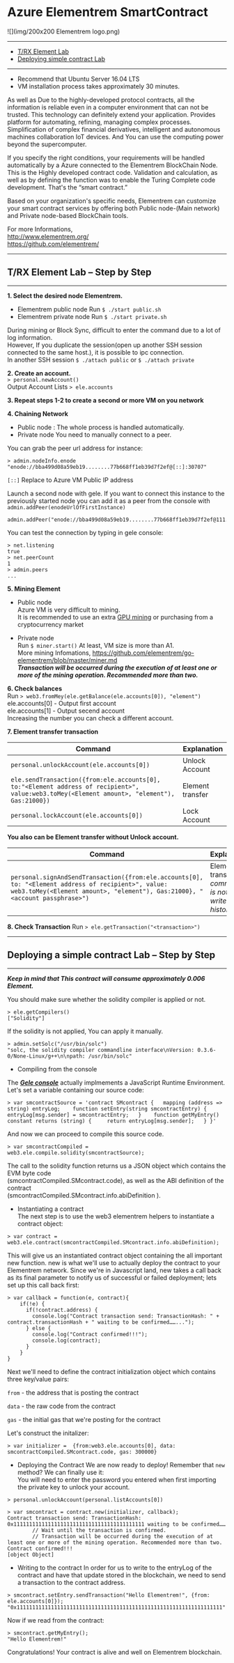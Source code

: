# Azure Elementrem SmartContract

![](img/200x200 Elementrem logo.png)

***

- [T/RX Element Lab](#trx-element-lab--step-by-step)      
- [Deploying simple contract Lab](#deploying-simple-contract-lab--step-by-step)

***

- Recommend that Ubuntu Server 16.04 LTS		
- VM installation process takes approximately 30 minutes.		

As well as Due to the highly-developed protocol contracts, all the information is reliable even in a computer environment that can not be trusted. This technology can definitely extend your application.
Provides platform for automating, refining, managing complex processes. Simplification of complex financial derivatives, intelligent and autonomous machines collaboration IoT devices. And You can use the computing power beyond the supercomputer. 

If you specify the right conditions, your requirements will be handled automatically by a Azure connected to the Elementrem BlockChain Node. This is the Highly developed contract code. Validation and calculation, as well as by defining the function was to enable the Turing Complete code development. That's the “smart contract.”

Based on your organization's specific needs, Elementrem can customize your smart contract services by offering both Public node-(Main network) and Private node-based BlockChain tools.

For more Informations, 		
http://www.elementrem.org/		
https://github.com/elementrem/

***

## T/RX Element Lab – Step by Step

***

**1. Select the desired node Elementrem.**
- Elementrem public node
Run `$ ./start public.sh`
- Elementrem private node
Run `$ ./start private.sh`

During mining or Block Sync, difficult to enter the command due to  a lot of log information.   
However, If you duplicate the session(open up another SSH session connected to the same host.), it is possible to ipc connection.   
In another SSH session `$ ./attach public` or `$ ./attach private`

**2. Create an account.**   
`> personal.newAccount()`   
Output Account Lists `> ele.accounts`

**3. Repeat steps 1-2 to create a second or more VM on you network**

**4. Chaining Network**		
- Public node : The whole process is handled automatically.		
- Private node
You need to manually connect to a peer. 

You can grab the peer url address for instance:		
```
> admin.nodeInfo.enode
"enode://bba499d08a59eb19........77b668ff1eb39d7f2ef@[::]:30707"
```
`[::]` Replace to Azure VM Public IP address

Launch a second node with gele. If you want to connect this instance to the previously started node you can add it as a peer from the console with `admin.addPeer(enodeUrlOfFirstInstance)`
```
admin.addPeer("enode://bba499d08a59eb19........77b668ff1eb39d7f2ef@111.111.111.111:30707")
```

You can test the connection by typing in gele console:
```
> net.listening
true
> net.peerCount 
1
> admin.peers
...
```


**5. Mining Element**
- Public node   
Azure VM is very difficult to mining.   
It is recommended to use an extra [GPU mining](https://github.com/elementrem/webthree-umbrella/releases) or purchasing from a cryptocurrency market

- Private node    
Run `$ miner.start()`   At least, VM size is more than A1.      
More mining Infomations, https://github.com/elementrem/go-elementrem/blob/master/miner.md   
***Transaction will be occurred during the execution of at least one or more of the mining operation. Recommended more than two.***

**6. Check balances**   
Run `> web3.fromMey(ele.getBalance(ele.accounts[0]), "element")`    
ele.accounts[0] - Output first account    
ele.accounts[1] - Output secend account   
Increasing the number you can check a different account.    

**7. Element transfer transaction**   

Command | Explanation
------------ | -------------    
`personal.unlockAccount(ele.accounts[0])` | Unlock Account    
`ele.sendTransaction({from:ele.accounts[0], to:"<Element address of recipient>", value:web3.toMey(<Element amount>, "element"), Gas:21000})` | Element transfer   
`personal.lockAccount(ele.accounts[0])` | Lock Account    
**You also can be Element transfer without Unlock account.**    

Command | Explanation
------------ | -------------
`personal.signAndSendTransaction({from:ele.accounts[0], to: "<Element address of recipient>", value: web3.toMey(<Element amount>, "element"), Gas:21000}, "<account passphrase>")` | Element transfer. *command is not writed on history log.*

**8. Check Transaction**
Run `> ele.getTransaction("<transaction>")`

***

## Deploying a simple contract Lab – Step by Step

***

***Keep in mind that This contract will consume approximately 0.006 Element.***


You should make sure whether the solidity compiler is applied or not.
```
> ele.getCompilers()
["Solidity"]
```

If the solidity is not applied, You can apply it manually.
```
> admin.setSolc("/usr/bin/solc")
"solc, the solidity compiler commandline interface\nVersion: 0.3.6-0/None-Linux/g++\n\npath: /usr/bin/solc"
```

- Compiling from the console

The [***Gele console***](https://github.com/elementrem/go-elementrem/blob/master/gele_command_readme.md) actually implmements a JavaScript Runtime Environment. Let's set a variable containing our source code:
```
> var smcontractSource = 'contract SMcontract {   mapping (address => string) entryLog;    function setEntry(string smcontractEntry) {     entryLog[msg.sender] = smcontractEntry;   }    function getMyEntry() constant returns (string) {     return entryLog[msg.sender];   } }'
```

And now we can proceed to compile this source code.

```
> var smcontractCompiled = web3.ele.compile.solidity(smcontractSource);
```

The call to the solidity function returns us a JSON object which contains the EVM byte code   
(smcontractCompiled.SMcontract.code), as well as the ABI definition of the contract   
(smcontractCompiled.SMcontract.info.abiDefinition ).    

- Instantiating a contract    
The next step is to use the web3 elementrem helpers to instantiate a contract object:   
```
> var contract = web3.ele.contract(smcontractCompiled.SMcontract.info.abiDefinition);
```

This will give us an instantiated contract object containing the all important new function. new is what we'll use to actually deploy the contract to your Elementrem network. Since we're in Javascript land, new takes a call back as its final parameter to notify us of successful or failed deployment; lets set up this call back first:

```
> var callback = function(e, contract){
    if(!e) {
      if(!contract.address) {
        console.log("Contract transaction send: TransactionHash: " + contract.transactionHash + " waiting to be confirmed……...");
      } else {
        console.log("Contract confirmed!!!");
        console.log(contract);
      }
    }
}
```

Next we'll need to define the contract initialization object which contains three key/value pairs:

`from` - the address that is posting the contract

`data` - the raw code from the contract

`gas` - the initial gas that we're posting for the contract

Let's construct the initalizer:
```
> var initializer =  {from:web3.ele.accounts[0], data: smcontractCompiled.SMcontract.code, gas: 300000}
```

- Deploying the Contract
We are now ready to deploy! Remember that `new` method? We can finally use it:    
You will need to enter the password you entered when first importing the private key to unlock your account.

`> personal.unlockAccount(personal.listAccounts[0])`

```
> var smcontract = contract.new(initializer, callback);
Contract transaction send: TransactionHash: 0x111111111111111111111111111111111111111111 waiting to be confirmed……
        // Wait until the transaction is confirmed.
        // Transaction will be occurred during the execution of at least one or more of the mining operation. Recommended more than two.
Contract confirmed!!!
[object Object]
```

- Writing to the contract
In order for us to write to the entryLog of the contract and have that update stored in the blockchain, we need to send a transaction to the contract address.

```
> smcontract.setEntry.sendTransaction("Hello Elementrem!", {from: ele.accounts[0]});
"0x111111111111111111111111111111111111111111111111111111111111111111"
```

Now if we read from the contract:

```
> smcontract.getMyEntry();
"Hello Elementrem!"
```

Congratulations! Your contract is alive and well on Elementrem blockchain.
